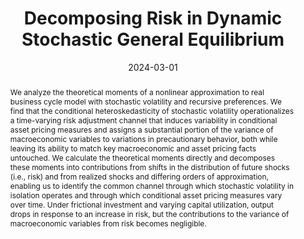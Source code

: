 ---
title:  Decomposing Risk in Dynamic Stochastic General Equilibrium
authors:
- Hong Lan
- admin
date: '2024-03-01'
publishDate: '2024-03-01'
publication_types:
- article
publication: 'Working Paper'
doi: ''
abstract: We analyze the theoretical moments of a nonlinear approximation to real business cycle model with stochastic volatility and recursive preferences. We find that the conditional heteroskedasticity of stochastic volatility operationalizes a time-varying risk adjustment channel that induces variability in conditional asset pricing measures and assigns a substantial portion of the variance of macroeconomic variables to variations in precautionary behavior, both while leaving its ability to match key macroeconomic and asset pricing facts untouched. We calculate the theoretical moments directly and decomposes these moments into contributions from shifts in the distribution of future shocks (i.e., risk) and from realized shocks and differing orders of approximation, enabling us to identify the common channel through which stochastic volatility in isolation operates and through which conditional asset pricing measures vary over time. Under frictional investment and varying capital utilization, output drops in response to an increase in risk, but the contributions to the variance of macroeconomic variables from risk becomes negligible.
tags:
- Perturbation
- DSGE
- Nonlinear
- Recursive preferences
- Stochastic volatility
- Aasset pricing


links:
- name: SFB Working Paper Series (earlier version)
  url: http://sfb649.wiwi.hu-berlin.de/papers/pdf/SFB649DP2013-022.pdf
url_pdf: https://www.dropbox.com/scl/fi/7dh1lgjon2p2xygwgbmx0/moments_decomposition.pdf?rlkey=xnn84ce48h14f6s85luy6e39r&dl=0
url_code: 'https://github.com/HugoBlox/hugo-blox-builder'
url_dataset: '#'
url_poster: '#'
url_project: ''
url_slides: ''
url_source: '#'
url_video: '#'

---